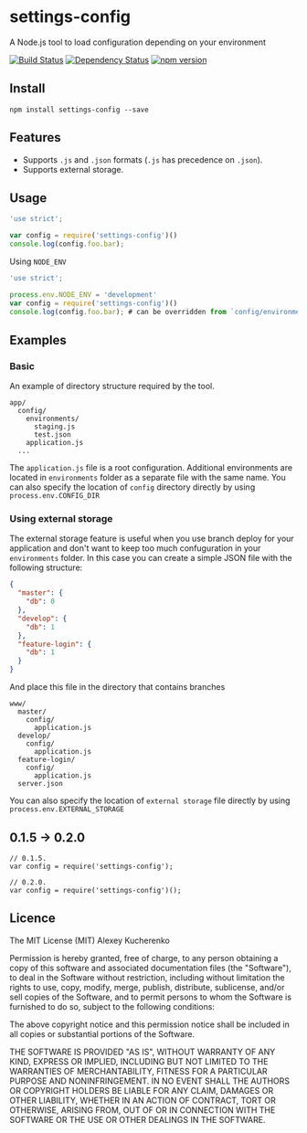 # settings-config

A Node.js tool to load configuration depending on your environment

[![Build Status](https://travis-ci.org/killmenot/node-settings-config.svg?branch=master)](https://travis-ci.org/killmenot/node-settings-config)
[![Dependency Status](https://gemnasium.com/badges/github.com/killmenot/node-settings-config.svg)](https://gemnasium.com/github.com/killmenot/node-settings-config)
[![npm version](https://badge.fury.io/js/settings-config.svg)](https://badge.fury.io/js/settings-config)


## Install

```
npm install settings-config --save

```


## Features

 * Supports `.js` and `.json` formats (`.js` has precedence on `.json`).
 * Supports external storage.


## Usage

```javascript
'use strict';

var config = require('settings-config')()
console.log(config.foo.bar);
```

Using `NODE_ENV`

```javascript
'use strict';

process.env.NODE_ENV = 'development'
var config = require('settings-config')()
console.log(config.foo.bar); # can be overridden from `config/environments/development.js`
```


## Examples

### Basic

An example of directory structure required by the tool.
```
app/
  config/
    environments/
      staging.js
      test.json
    application.js
  ...
```

The `application.js` file is a root configuration. Additional environments are located in `environments` folder as a separate file with the same name. You can also specify the location of `config` directory directly by using `process.env.CONFIG_DIR`

### Using external storage

The external storage feature is useful when you use branch deploy for your application and don't want to keep too much confuguration in your `environments` folder. In this case you can create a simple JSON file with the following structure:
```json
{
  "master": {
    "db": 0
  },
  "develop": {
    "db": 1
  },
  "feature-login": {
    "db": 1
  }
}
```
And place this file in the directory that contains branches

```
www/
  master/
    config/
      application.js
  develop/
    config/
      application.js
  feature-login/
    config/
      application.js
  server.json
```

You can also specify the location of `external storage` file directly by using `process.env.EXTERNAL_STORAGE`



## 0.1.5 -> 0.2.0


```
// 0.1.5.
var config = require('settings-config');
```

```
// 0.2.0.
var config = require('settings-config')();
```



## Licence

The MIT License (MIT) Alexey Kucherenko

Permission is hereby granted, free of charge, to any person obtaining a copy
of this software and associated documentation files (the "Software"), to deal
in the Software without restriction, including without limitation the rights
to use, copy, modify, merge, publish, distribute, sublicense, and/or sell
copies of the Software, and to permit persons to whom the Software is
furnished to do so, subject to the following conditions:

The above copyright notice and this permission notice shall be included in all
copies or substantial portions of the Software.

THE SOFTWARE IS PROVIDED "AS IS", WITHOUT WARRANTY OF ANY KIND, EXPRESS OR
IMPLIED, INCLUDING BUT NOT LIMITED TO THE WARRANTIES OF MERCHANTABILITY,
FITNESS FOR A PARTICULAR PURPOSE AND NONINFRINGEMENT. IN NO EVENT SHALL THE
AUTHORS OR COPYRIGHT HOLDERS BE LIABLE FOR ANY CLAIM, DAMAGES OR OTHER
LIABILITY, WHETHER IN AN ACTION OF CONTRACT, TORT OR OTHERWISE, ARISING FROM,
OUT OF OR IN CONNECTION WITH THE SOFTWARE OR THE USE OR OTHER DEALINGS IN THE
SOFTWARE.

